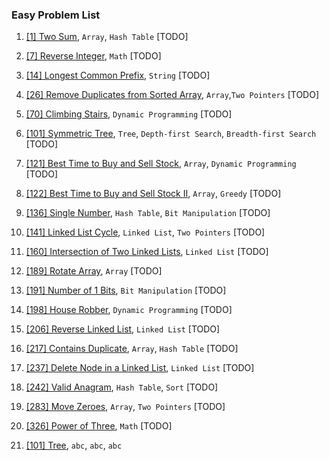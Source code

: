 ### Easy Problem List


1.  [[1] Two Sum](https://leetcode.com/problems/two-sum/), `Array`, `Hash Table` [TODO]

1.  [[7] Reverse Integer](https://leetcode.com/problems/reverse-integer/description/), `Math` [TODO]

1.  [[14] Longest Common Prefix](https://leetcode.com/problems/longest-common-prefix/description/), `String` [TODO]

1. [[26] Remove Duplicates from Sorted Array](https://leetcode.com/problems/remove-duplicates-from-sorted-array/description/), `Array`,`Two Pointers` [TODO]

1.  [[70] Climbing Stairs](https://leetcode.com/problems/climbing-stairs/description/), `Dynamic Programming`  [TODO]

1. [[101] Symmetric Tree](https://leetcode.com/problems/symmetric-tree/description/), `Tree`, `Depth-first Search`, `Breadth-first Search`   [TODO]

1. [[121] Best Time to Buy and Sell Stock](https://leetcode.com/problems/best-time-to-buy-and-sell-stock/description/), `Array`, `Dynamic Programming`  [TODO]

1. [[122] Best Time to Buy and Sell Stock II](https://leetcode.com/problems/best-time-to-buy-and-sell-stock-ii/description/), `Array`, `Greedy`  [TODO]

1. [[136] Single Number](https://leetcode.com/problems/single-number/description/), `Hash Table`, `Bit Manipulation`  [TODO]

1. [[141] Linked List Cycle](https://leetcode.com/problems/linked-list-cycle/description/), `Linked List`, `Two Pointers`  [TODO]

1. [[160] Intersection of Two Linked Lists](https://leetcode.com/problems/intersection-of-two-linked-lists/description/), `Linked List`  [TODO]

1. [[189] Rotate Array](https://leetcode.com/problems/rotate-array/description/), `Array`  [TODO]

1. [[191] Number of 1 Bits](https://leetcode.com/problems/number-of-1-bits/description/), `Bit Manipulation`  [TODO]

1. [[198] House Robber](https://leetcode.com/problems/house-robber/description/), `Dynamic Programming`  [TODO]

1. [[206] Reverse Linked List](https://leetcode.com/problems/reverse-linked-list/description/), `Linked List`  [TODO]

1. [[217] Contains Duplicate](https://leetcode.com/problems/contains-duplicate/description/), `Array`, `Hash Table`  [TODO]

1. [[237] Delete Node in a Linked List](https://leetcode.com/problems/delete-node-in-a-linked-list/description/), `Linked List`  [TODO]
 
1. [[242] Valid Anagram](https://leetcode.com/problems/valid-anagram/description/), `Hash Table`, `Sort`  [TODO]

1. [[283] Move Zeroes](https://leetcode.com/problems/move-zeroes/description/), `Array`, `Two Pointers`  [TODO]
 
1. [[326] Power of Three](https://leetcode.com/problems/power-of-three/description/), `Math`  [TODO]





1. [[101] Tree](abc), `abc`, `abc`, `abc` 
